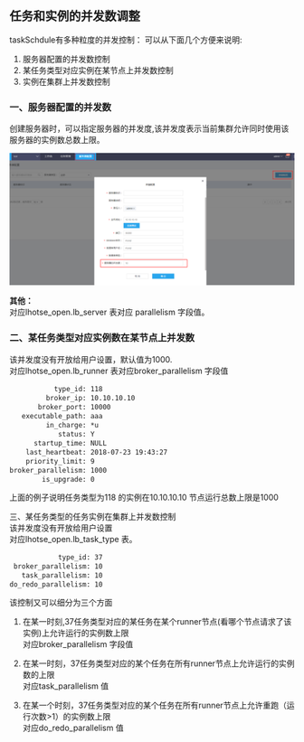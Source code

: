 ## 任务和实例的并发数调整
taskSchdule有多种粒度的并发控制：
可以从下面几个方便来说明:
1. 服务器配置的并发数控制
2. 某任务类型对应实例在某节点上并发数控制
3. 实例在集群上并发数控制


### 一、服务器配置的并发数
创建服务器时，可以指定服务器的并发度,该并发度表示当前集群允许同时使用该服务器的实例数总数上限。  

![](/workflow/workflow/images/serverConcurrent.png)

**其他：**  
对应lhotse_open.lb_server 表对应 parallelism 字段值。 

### 二、某任务类型对应实例数在某节点上并发数
该并发度没有开放给用户设置，默认值为1000.  
对应lhotse_open.lb_runner 表对应broker_parallelism 字段值  
```
           type_id: 118
         broker_ip: 10.10.10.10
       broker_port: 10000
   executable_path: aaa
         in_charge: *u
            status: Y
      startup_time: NULL
    last_heartbeat: 2018-07-23 19:43:27
    priority_limit: 9
broker_parallelism: 1000
        is_upgrade: 0

```
上面的例子说明任务类型为118 的实例在10.10.10.10 节点运行总数上限是1000

三、某任务类型的任务实例在集群上并发数控制  
该并发度没有开放给用户设置  
对应lhotse_open.lb_task_type 表。  
```
            type_id: 37
 broker_parallelism: 10
   task_parallelism: 10
do_redo_parallelism: 10
```
该控制又可以细分为三个方面  
1. 在某一时刻,37任务类型对应的某任务在某个runner节点(看哪个节点请求了该实例)上允许运行的实例数上限    
对应broker_parallelism 字段值

2. 在某一时刻，37任务类型对应的某个任务在所有runner节点上允许运行的实例数的上限  
对应task_parallelism 值  

3. 在某一个时刻，37任务类型对应的某个任务在所有runner节点上允许重跑（运行次数>1）的实例数上限  
对应do_redo_parallelism 值
